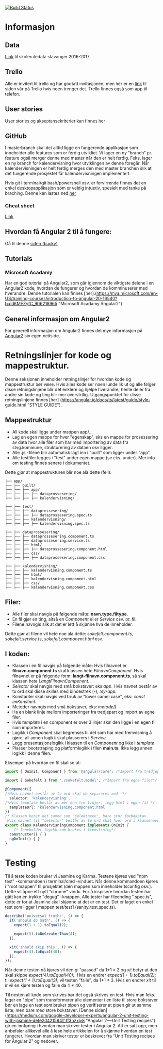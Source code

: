 [![Build Status](https://travis-ci.org/MLKMO/Skoleruter.svg?branch=master)](https://travis-ci.org/MLKMO/Skoleruter)
# Informasjon

## Data
 [Link](http://open.stavanger.kommune.no/dataset/86d3fe44-111e-4d82-be5a-67a9dbfbfcbb/resource/32d52130-ce7c-4282-9d37-3c68c7cdba92/download/skolerute-2016-17.csv "Data fra stvg. kommune") til skolerutedata stavanger 2016-2017

## Trello
Alle er invitert til trello og har godtatt invitasjonen, men her er en [link](https://trello.com/b/tHSNYi3b/prosjekt-dat210 "Trello") til siden vår på Trello hvis noen trenger det. Trello finnes også som app til telefon.  

## User stories
User stories og akseptansekriterier kan finnes [her](UserStoriesAkseptansekrit.md)    


## GitHub
I masterbranch skal det alltid ligge en fungerende applikasjon som inneholder alle features som er ferdig utvikliet. 
Vi lager en ny "branch" pr. feature også merger denne med master når den er helt ferdig. Feks. lager en ny branch for kalendervisning hvor utviklingen av denne foregår. Når kalendervisningen er helt ferdig merges den med master branchen slik at det fungerende prosjektet får kalendervisningen implementert.

Hvis git i terminal/git bash/powershell osv. er forvirrende finnes det en enkel desktopapplikasjon som er veldig intuetiv, spesielt med tanke på braching. Denne kan lastes ned [her](https://www.sourcetreeapp.com/ "Source tree") 

### Cheat sheet
 [Link](https://services.github.com/kit/downloads/github-git-cheat-sheet.pdf "GitHub cheat sheet") 


## Hvordan få Angular 2 til å fungere: 
Gå til denne [siden (bucky)](https://github.com/buckyroberts/angular-2-template "Buckys git")

## Tutorials

### Microsoft Acadamy 
Har en god tutorial på Angular2, som går igjennom de viktigste delene i en Angular2 kode, hvordan de fungerer og hvordan de komminuserer med hverandre. Denne tutorialen kan finnes [her].(https://mva.microsoft.com/en-US/training-courses/introduction-to-angular-20-16540?l=cdKMEZyfC_906218965 "Microsoft Acadamy Angular2")

## Generel informasjon om Angular2
For generell informasjon om Angular2 finnes det mye informasjon på [Angular2](http://www.angular2.com/ "Angular2")
 sin egen nettside. 


# Retningslinjer for kode og mappestruktur. 
Denne seksjonen inneholder retningslinjer for hvordan kode og mappestruktur bør være. Hvis alles kode ser noen lunde lik ut og alle følger disse retningslinjene blir det enklere og hjelpe hverandre, hente deler fra andre sin kode og ting blir mer oversiktlig. Utgangspunktet for disse retningslinjene finnes [her] (https://angular.io/docs/ts/latest/guide/style-guide.html "STYLE GUIDE"). 

## Mappestruktur
- All kode skal ligge under mappen app/...
- Lag en egen mappe for hver "egenskap", eks en mappe for prosessering av data hvor alle filer som har med importering av data fra stvg.kommune, strukturering av dataen osv ligger. 
- Alle .js -filene blir automatisk lagt inn i "built" som ligger under "app". 
- Alle testfiler legges i "test" under egen mappe (se eks. under). Mer info om testing finnes senere i dokumentet. 

Dette gjør at mappestrukturen blir noe alà dette (feil): 

```
├── app/
├── ├── built/
├── ├── ├── app/
├── ├── ├── ├── dataprossesering/
├── ├── ├── ├── kalendervisning/

├── ├── test/
├── ├── ├── dataprossesering/
├── ├── ├── ├── dataprossesering.spec.ts
├── ├── ├── kalendervisning/
├── ├── ├── ├── kalendervisning.spec.ts

├── ├── dataprossesering/
├── ├── ├── dataprossesering.component.ts
├── ├── ├── dataprossesering.service.ts
├── ├── ├── html/
├── ├── ├── ├── dataprossesering.component.html
├── ├── ├── css/
├── ├── ├── ├── dataprossesering.component.css

├── ├── kalendervisning/
├── ├── ├── kalendervisning.component.ts
├── ├── ├── html/
├── ├── ├── kalendervisning.component.html
├── ├── ├── css/
├── ├── ├── kalendervisning.component.css
```

## Filer: 
 - Alle filer skal navgis på følgende måte: **navn.type.filtype**.
 - En fil gjør en ting, altså en *Component* eller *Service* osv. pr. fil.
 - Filene navngis slik at det er lett å skjønne hva de inneholder.

 Dette gjør at filene vil hete noe alà dette: *sokefelt.component.ts*, *sokefelt.service.ts*, *sokefelt.component.html* osv. 

## I koden: 
- Klassen i en fil navgis på følgende måte: Hvis filnavnet er **filnavn.component.ts** skal klassen hete *FilnavnComponent*. Hvis filnavnet er på følgende form: **langt-filnavn.component.ts**, så skal klassen hete *LangtFilnavnComponent*. 
- *Selector* skal navgis med små bokstaver: eks *app*. Hvis navnet består av to ord skal disse skilles med bindestrek (-), *my-app*. 
- Konstanter skal navgis ved bruk av "lower camel case", eks: *const enKonstant*. 
- Metoder navngis med små bokstaver, eks: *metode()*
- Ha en blank linje mellom importeringer fra tredjepart og import av egne filer. 
- Hvis *template* i en component er over 3 linjer skal den ligge i en egen fil som importeres. 
- Logikk i *Component* skal begrenses til det som har med fremvisning å gjøre, all annen logikk skal plasserers i *Service*.
- Legg presentasjonslogikk i klassen til en *Component* og ikke i *template*
- Plasser bootstraping og platformlogikk i filen **main.ts**. Ikke legg annen logikk i denne filen. 

Eksempel på hvordan en fil skal se ut: 

```typescript
import { OnInit, Component } from '@angular/core'; /*Import fra tredjepart*/

import { Sokefelt } from './sokefelt.model'; /*Import fra egne filer*/

@Component({
/*Hvis navnet består av to ord skal de separeres med -*/
  selector: 'kalendervisning',
/*Hvis template består av mer enn tre linjer, legg html i egen fil */ 
  templateUrl: 'kalendervisning.component.html' 
})
/* Klassen heter det samme som "selektoren", bare stor forbokstav.
 Hvis navnet til "selector" består av to ord skal hver ord i klassenavnet ha stor bokstav*/
export class KalendervisningComponent implements OnInit { 
    /* Inneholder logikk som brukes i fremvisning*/
  constructor() { }
  ngOnInit() { }
}

```

# Testing
Til å teste koden bruker vi Jasmine og Karma. Testene kjøres ved "npm test" -kommandoen i terminal/cmd -vinduet. 
Når denne kommandoen kjøres i "root mappen" til prosjektet (den mappen som inneholder tsconfig osv.).
Dette vil åpne ett nytt "chrome" vindu. For å inspisere hvordan testen har gått kan en trykke "degug" -knappen.
Alle tester har fileending ".spec.ts", dette er for at Jasmine skal skjønne at det er en test. 
Det er laget en enkel test som ligger i mappen test/test1 (sanity_test.spec.ts). 

```typescript
describe('universal truths', () => {
  it('should do math', () => {
    expect(1 + 1).toEqual(2);

    expect(5).toBeGreaterThan(4);
  });

  xit('should skip this', () => {
    expect(4).toEqual(40);
  });
});

```
Når denne testen nå kjøres vil den gi "passed" da 1+1 = 2 og *xit* betyr at den skal skippe *expect(4).toEqual(40);*.
Hvis en endrer *expect(1 + 1).toEqual(2);* til *expect(1 + 1).toEqual(3);* vil testen "faile", da 1+1 ≠ 3.
Hvis en endrer *xit* til *it* vil en kjøre testen og faile da 4 ≠ 40. 

Til nesten all kode som skrives bør det også skrives en test. Hvis man feks. lager en "pipe" som transformerer alle 
elementer i en liste til store bokstaver bør en lage en test som bruker pipen og verifiserer at pipen gir ut samme liste,
men bare med store bokstaver. 
[Denne siden] (https://medium.com/google-developer-experts/angular-2-unit-testing-with-jasmine-defe20421584#.ff3nzxiy8
 "Angular 2 — Unit Testing recipes") gir en innføring i hvordan man skriver tester i Angular 2. Alt er satt opp, 
 men anbefaler allikevel alle å lese hele artikkelen for å skjønne hvordan en test fungerer. Hvordan man skriver tester
 er beskrevet fra "Unit Testing recipes for Angular 2" og nedover. 